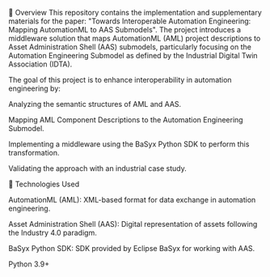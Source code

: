 📄 Overview
This repository contains the implementation and supplementary materials for the paper: "Towards Interoperable Automation Engineering: Mapping AutomationML to AAS Submodels". The project introduces a middleware solution that maps AutomationML (AML) project descriptions to Asset Administration Shell (AAS) submodels, particularly focusing on the Automation Engineering Submodel as defined by the Industrial Digital Twin Association (IDTA).


The goal of this project is to enhance interoperability in automation engineering by:

Analyzing the semantic structures of AML and AAS.

Mapping AML Component Descriptions to the Automation Engineering Submodel.

Implementing a middleware using the BaSyx Python SDK to perform this transformation.

Validating the approach with an industrial case study.



🧩 Technologies Used

AutomationML (AML): XML-based format for data exchange in automation engineering.

Asset Administration Shell (AAS): Digital representation of assets following the Industry 4.0 paradigm.

BaSyx Python SDK: SDK provided by Eclipse BaSyx for working with AAS.
 
Python 3.9+
